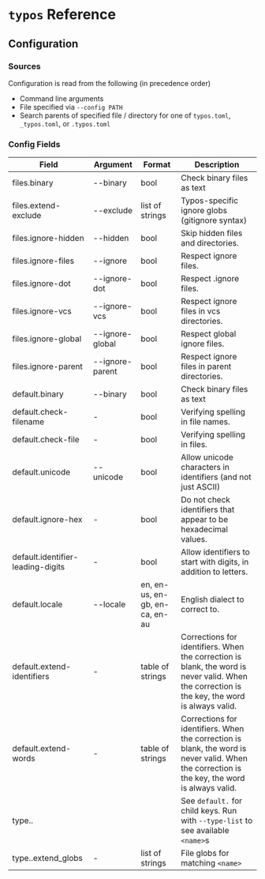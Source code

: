 # `typos` Reference

## Configuration

### Sources

Configuration is read from the following (in precedence order)

- Command line arguments
- File specified via `--config PATH`
- Search parents of specified file / directory for one of `typos.toml`, `_typos.toml`, or `.typos.toml`

### Config Fields

| Field                  | Argument          | Format | Description |
|------------------------|-------------------|--------|-------------|
| files.binary           | --binary          | bool   | Check binary files as text |
| files.extend-exclude   | --exclude         | list of strings | Typos-specific ignore globs (gitignore syntax) |
| files.ignore-hidden    | --hidden          | bool   | Skip hidden files and directories. |
| files.ignore-files     | --ignore          | bool   | Respect ignore files. |
| files.ignore-dot       | --ignore-dot      | bool   | Respect .ignore files. |
| files.ignore-vcs       | --ignore-vcs      | bool   | Respect ignore files in vcs directories. |
| files.ignore-global    | --ignore-global   | bool   | Respect global ignore files. |
| files.ignore-parent    | --ignore-parent   | bool   | Respect ignore files in parent directories. |
| default.binary         | --binary          | bool   | Check binary files as text |
| default.check-filename | \-                | bool   | Verifying spelling in file names. |
| default.check-file     | \-                | bool   | Verifying spelling in files. |
| default.unicode        | --unicode         | bool   | Allow unicode characters in identifiers (and not just ASCII) |
| default.ignore-hex     | \-                | bool   | Do not check identifiers that appear to be hexadecimal values. |
| default.identifier-leading-digits   | \-   | bool   | Allow identifiers to start with digits, in addition to letters. |
| default.locale         | --locale          | en, en-us, en-gb, en-ca, en-au   | English dialect to correct to. |
| default.extend-identifiers | \-            | table of strings | Corrections for identifiers. When the correction is blank, the word is never valid. When the correction is the key, the word is always valid. |
| default.extend-words       | \-            | table of strings | Corrections for identifiers. When the correction is blank, the word is never valid. When the correction is the key, the word is always valid. |
| type.<name>.<field>        | <varied>      | <varied>   | See `default.` for child keys.  Run with `--type-list` to see available `<name>`s |
| type.<name>.extend_globs   | \-            | list of strings  | File globs for matching `<name>` |
